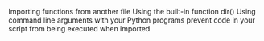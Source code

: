 Importing functions from another file
Using the built-in function dir()
Using command line arguments with your Python programs
prevent code in your script from being executed when imported
